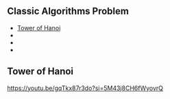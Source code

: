 ## Classic Algorithms Problem

- [Tower of Hanoi](#Tower-of-Hanoi)
- []()
- []()
- []()
  
## Tower of Hanoi
https://youtu.be/gqTkx87r3do?si=5M43j8CH6fWyovrQ
